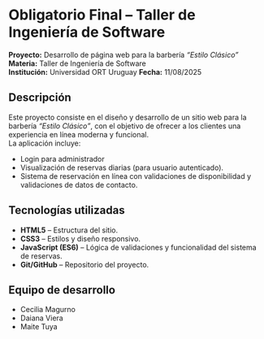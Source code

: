 # Obligatorio Final – Taller de Ingeniería de Software

**Proyecto:** Desarrollo de página web para la barbería *“Estilo Clásico”*  
**Materia:** Taller de Ingeniería de Software  
**Institución:** Universidad ORT Uruguay
**Fecha:** 11/08/2025

## Descripción
Este proyecto consiste en el diseño y desarrollo de un sitio web para la barbería *“Estilo Clásico”*, con el objetivo de ofrecer a los clientes una experiencia en línea moderna y funcional.  
La aplicación incluye:
- Login para administrador
- Visualización de reservas diarias (para usuario autenticado).
- Sistema de reservación en línea con validaciones de disponibilidad y validaciones de datos de contacto.

## Tecnologías utilizadas
- **HTML5** – Estructura del sitio.
- **CSS3** – Estilos y diseño responsivo.
- **JavaScript (ES6)** – Lógica de validaciones y funcionalidad del sistema de reservas.
- **Git/GitHub** – Repositorio del proyecto.

## Equipo de desarrollo
- Cecilia Magurno
- Daiana Viera
- Maite Tuya


